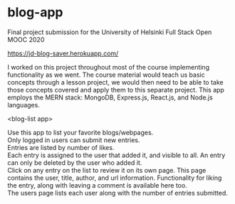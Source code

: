 # blog-app
Final project submission for the University of Helsinki Full Stack Open MOOC 2020

https://jd-blog-saver.herokuapp.com/

I worked on this project throughout most of the course implementing functionality as we went. The course material would teach us basic concepts through a lesson project, we would then need to be able to take those concepts covered and apply them to this separate project. This app employs the MERN stack: MongoDB, Express.js, React.js, and Node.js languages. 

&lt;blog-list app&gt;
  
  Use this app to list your favorite blogs/webpages.<br />
  Only logged in users can submit new entries.<br />
  Entries are listed by number of likes.<br />
  Each entry is assigned to the user that added it, and visible to all. An entry can only be deleted by the user who added it.<br />
  Click on any entry on the list to review it on its own page. This page contains the user, title, author, and url information. Functionality for liking the entry, along with         leaving a comment is available here too.<br />
  The users page lists each user along with the number of entries submitted.<br />

